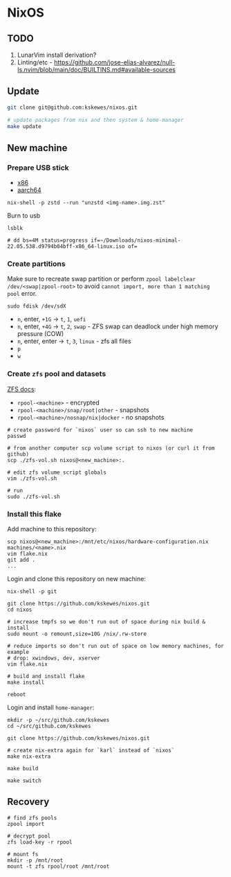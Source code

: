 # NixOS

## TODO

1. LunarVim install derivation?
1. Linting/etc - https://github.com/jose-elias-alvarez/null-ls.nvim/blob/main/doc/BUILTINS.md#available-sources

## Update

```sh
git clone git@github.com:kskewes/nixos.git

# update packages from nix and then system & home-manager
make update
```

## New machine

### Prepare USB stick

- [x86](https://nixos.org/download.html)
- [aarch64](https://nixos.wiki/wiki/NixOS_on_ARM/UEFI)

```
nix-shell -p zstd --run "unzstd <img-name>.img.zst"
```

Burn to usb

```
lsblk

# dd bs=4M status=progress if=~/Downloads/nixos-minimal-22.05.538.d9794b04bff-x86_64-linux.iso of=
```

### Create partitions

Make sure to recreate swap partition or perform `zpool labelclear /dev/<swap|zpool-root>` to avoid `cannot import, more than 1 matching pool` error.

```
sudo fdisk /dev/sdX
```

- `n`, enter, `+1G` -> `t`, `1`, `uefi`
- `n`, enter, `+4G` -> `t`, `2`, `swap` - ZFS swap can deadlock under high memory pressure (COW)
- `n`, enter, enter -> `t`, `3`, `linux` - zfs all files
- `p`
- `w`

### Create `zfs` pool and datasets

[ZFS docs](https://nixos.wiki/wiki/ZFS#How_to_install_NixOS_on_a_ZFS_root_filesystem):

- `rpool-<machine>` - encrypted
- `rpool-<machine>/snap/root|other` - snapshots
- `rpool-<machine>/nosnap/nix|docker` - no snapshots

```
# create password for `nixos` user so can ssh to new machine
passwd

# from another computer scp volume script to nixos (or curl it from github)
scp ./zfs-vol.sh nixos@<new_machine>:.

# edit zfs volume script globals
vim ./zfs-vol.sh

# run
sudo ./zfs-vol.sh
```

### Install this flake

Add machine to this repository:

```
scp nixos@<new_machine>:/mnt/etc/nixos/hardware-configuration.nix machines/<name>.nix
vim flake.nix
git add .
...
```

Login and clone this repository on new machine:

```
nix-shell -p git

git clone https://github.com/kskewes/nixos.git
cd nixos

# increase tmpfs so we don't run out of space during nix build & install
sudo mount -o remount,size=10G /nix/.rw-store

# reduce imports so don't run out of space on low memory machines, for example
# drop: xwindows, dev, xserver
vim flake.nix

# build and install flake
make install

reboot
```

Login and install `home-manager`:

```
mkdir -p ~/src/github.com/kskewes
cd ~/src/github.com/kskewes

git clone https://github.com/kskewes/nixos.git

# create nix-extra again for `karl` instead of `nixos`
make nix-extra

make build

make switch
```

## Recovery

```
# find zfs pools
zpool import

# decrypt pool
zfs load-key -r rpool

# mount fs
mkdir -p /mnt/root
mount -t zfs rpool/root /mnt/root
```
